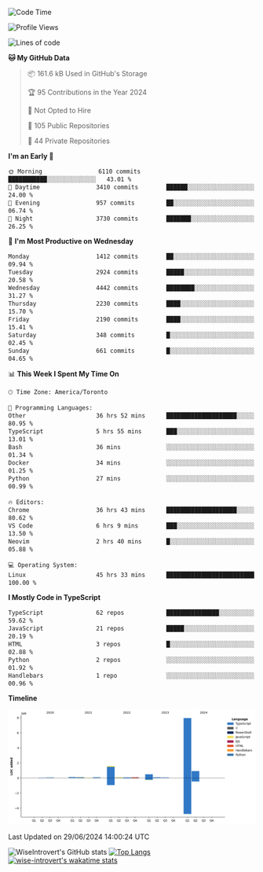 <!--START_SECTION:waka-->
![Code Time](http://img.shields.io/badge/Code%20Time-1%2C822%20hrs%207%20mins-blue)

![Profile Views](http://img.shields.io/badge/Profile%20Views-0-blue)

![Lines of code](https://img.shields.io/badge/From%20Hello%20World%20I%27ve%20Written-11.6%20million%20lines%20of%20code-blue)

**🐱 My GitHub Data** 

> 📦 161.6 kB Used in GitHub's Storage 
 > 
> 🏆 95 Contributions in the Year 2024
 > 
> 🚫 Not Opted to Hire
 > 
> 📜 105 Public Repositories 
 > 
> 🔑 44 Private Repositories 
 > 
**I'm an Early 🐤** 

```text
🌞 Morning                6110 commits        ███████████░░░░░░░░░░░░░░   43.01 % 
🌆 Daytime                3410 commits        ██████░░░░░░░░░░░░░░░░░░░   24.00 % 
🌃 Evening                957 commits         ██░░░░░░░░░░░░░░░░░░░░░░░   06.74 % 
🌙 Night                  3730 commits        ███████░░░░░░░░░░░░░░░░░░   26.25 % 
```
📅 **I'm Most Productive on Wednesday** 

```text
Monday                   1412 commits        ██░░░░░░░░░░░░░░░░░░░░░░░   09.94 % 
Tuesday                  2924 commits        █████░░░░░░░░░░░░░░░░░░░░   20.58 % 
Wednesday                4442 commits        ████████░░░░░░░░░░░░░░░░░   31.27 % 
Thursday                 2230 commits        ████░░░░░░░░░░░░░░░░░░░░░   15.70 % 
Friday                   2190 commits        ████░░░░░░░░░░░░░░░░░░░░░   15.41 % 
Saturday                 348 commits         █░░░░░░░░░░░░░░░░░░░░░░░░   02.45 % 
Sunday                   661 commits         █░░░░░░░░░░░░░░░░░░░░░░░░   04.65 % 
```


📊 **This Week I Spent My Time On** 

```text
🕑︎ Time Zone: America/Toronto

💬 Programming Languages: 
Other                    36 hrs 52 mins      ████████████████████░░░░░   80.95 % 
TypeScript               5 hrs 55 mins       ███░░░░░░░░░░░░░░░░░░░░░░   13.01 % 
Bash                     36 mins             ░░░░░░░░░░░░░░░░░░░░░░░░░   01.34 % 
Docker                   34 mins             ░░░░░░░░░░░░░░░░░░░░░░░░░   01.25 % 
Python                   27 mins             ░░░░░░░░░░░░░░░░░░░░░░░░░   00.99 % 

🔥 Editors: 
Chrome                   36 hrs 43 mins      ████████████████████░░░░░   80.62 % 
VS Code                  6 hrs 9 mins        ███░░░░░░░░░░░░░░░░░░░░░░   13.50 % 
Neovim                   2 hrs 40 mins       █░░░░░░░░░░░░░░░░░░░░░░░░   05.88 % 

💻 Operating System: 
Linux                    45 hrs 33 mins      █████████████████████████   100.00 % 
```

**I Mostly Code in TypeScript** 

```text
TypeScript               62 repos            ███████████████░░░░░░░░░░   59.62 % 
JavaScript               21 repos            █████░░░░░░░░░░░░░░░░░░░░   20.19 % 
HTML                     3 repos             █░░░░░░░░░░░░░░░░░░░░░░░░   02.88 % 
Python                   2 repos             ░░░░░░░░░░░░░░░░░░░░░░░░░   01.92 % 
Handlebars               1 repo              ░░░░░░░░░░░░░░░░░░░░░░░░░   00.96 % 
```



**Timeline**

![Lines of Code chart](https://raw.githubusercontent.com/wise-introvert/wise-introvert/master/assets/bar_graph.png)


 Last Updated on 29/06/2024 14:00:24 UTC
<!--END_SECTION:waka-->

![WiseIntrovert's GitHub stats](https://github-readme-stats.vercel.app/api?username=wise-introvert&count_private=true&show_icons=true)
[![Top Langs](https://github-readme-stats.vercel.app/api/top-langs/?username=wise-introvert&langs_count=10)](https://github.com/anuraghazra/github-readme-stats)
[![wise-introvert's wakatime stats](https://github-readme-stats.vercel.app/api/wakatime?username=wiseintrovert)](https://github.com/anuraghazra/github-readme-stats)
